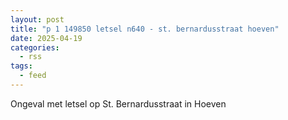```yaml
---
layout: post
title: "p 1 149850 letsel n640 - st. bernardusstraat hoeven"
date: 2025-04-19
categories: 
  - rss
tags: 
  - feed
---
```


Ongeval met letsel op St. Bernardusstraat in Hoeven
